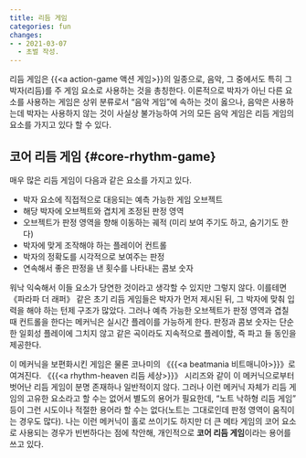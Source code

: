```yaml
---
title: 리듬 게임
categories: fun
changes:
- - 2021-03-07
  - 초벌 작성.
---
```


리듬 게임은 {{<a action-game 액션 게임>}}의 일종으로,
음악, 그 중에서도 특히 그 박자(리듬)를 주 게임 요소로 사용하는 것을 총칭한다.
이론적으로 박자가 아닌 다른 요소를 사용하는 게임은 상위 분류로서 “음악 게임”에 속하는 것이 옳으나,
음악은 사용하는데 박자는 사용하지 않는 것이 사실상 불가능하여 거의 모든 음악 게임은 리듬 게임의 요소를 가지고 있다 할 수 있다.

## 코어 리듬 게임 {#core-rhythm-game}

매우 많은 리듬 게임이 다음과 같은 요소를 가지고 있다.

* 박자 요소에 직접적으로 대응되는 예측 가능한 게임 오브젝트
* 해당 박자에 오브젝트와 겹치게 조정된 판정 영역
* 오브젝트가 판정 영역을 향해 이동하는 궤적 (미리 보여 주기도 하고, 숨기기도 한다)
* 박자에 맞게 조작해야 하는 플레이어 컨트롤
* 박자의 정확도를 시각적으로 보여주는 판정
* 연속해서 좋은 판정을 낸 횟수를 나타내는 콤보 숫자

워낙 익숙해서 이들 요소가 당연한 것이라고 생각할 수 있지만 그렇지 않다.
이를테면 《파라파 더 래퍼》 같은 초기 리듬 게임들은 박자가 먼저 제시된 뒤, 그 박자에 맞춰 입력을 해야 하는 턴제 구조가 많았다.
그러나 예측 가능한 오브젝트가 판정 영역과 겹칠 때 컨트롤을 한다는 메커닉은 실시간 플레이를 가능하게 한다.
판정과 콤보 숫자는 단순한 일회성 플레이에 그치지 않고 같은 곡이라도 지속적으로 플레이할, 즉 파고 들 동인을 제공한다.

이 메커닉을 보편화시킨 게임은 물론 코나미의 《{{<a beatmania 비트매니아>}}》로 여겨진다.
《{{<a rhythm-heaven 리듬 세상>}}》 시리즈와 같이 이 메커닉으로부터 벗어난 리듬 게임이 분명 존재하나 일반적이지 않다.
그러나 이런 메커닉 자체가 리듬 게임의 고유한 요소라고 할 수는 없어서 별도의 용어가 필요한데,
“노트 낙하형 리듬 게임” 등이 그런 시도이나 적절한 용어라 할 수는 없다(노트는 그대로인데 판정 영역이 움직이는 경우도 많다).
나는 이런 메커닉이 홀로 쓰이기도 하지만 더 큰 메타 게임의 코어 요소로 사용되는 경우가 빈번하다는 점에 착안해,
개인적으로 **코어 리듬 게임**이라는 용어를 쓰고 있다.

